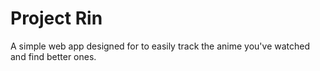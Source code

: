 # Project Rin

A simple web app designed for to easily track the anime you've watched and find better ones.
